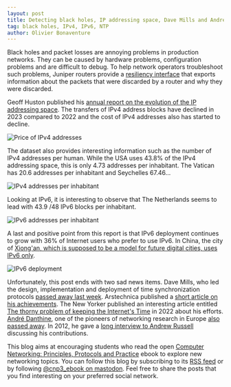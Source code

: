 ```yaml
---
layout: post
title: Detecting black holes, IP addressing space, Dave Mills and André Danthine
tag: black holes, IPv4, IPv6, NTP
author: Olivier Bonaventure
---
```


Black holes and packet losses are annoying problems in production networks. They can be caused by hardware problems, configuration problems and are difficult to debug. To help network operators troubleshoot such problems, Juniper routers provide a [resiliency interface](https://community.juniper.net/blogs/julian-lucek/2024/01/02/detection-of-blackholes-in-networks-using-jri) that exports information about the packets that were discarded by a router and why they were discarded.

Geoff Huston published his [annual report on the evolution of the IP addressing space](https://blog.apnic.net/2024/01/17/ip-addresses-through-2023/). The transfers of IPv4 address blocks have declined in 2023 compared to 2022 and the cost of IPv4 addresses also has started to decline.  

![Price of IPv4 addresses]({{site.baseurl}}/images/ipv4-price.png)

The dataset also provides interesting information such as the number of IPv4 addresses per human. While the USA uses 43.8% of the IPv4 addressing space, this is only 4.73 addresses per inhabitant. The Vatican has 20.6 addresses per inhabitant and Seychelles 67.46...

![IPv4 addresses per inhabitant]({{site.baseurl}}/images/ip-perhuman.png)

Looking at IPv6, it is interesting to observe that The Netherlands seems to lead
with 43.9 /48 IPv6 blocks per inhabitant.

![IPv6 addresses per inhabitant]({{site.baseurl}}/images/ip6-country.png)

A last and positive point from this report is that IPv6 deployment continues
to grow with 36% of Internet users who prefer to use IPv6. In China, the city
of [Xiong'an, which is supposed to be a model for future digital cities, uses
IPv6 only](https://blog.apnic.net/2024/01/23/the-ipv6-city-xiongan-china/).

![IPv6 deployment]({{site.baseurl}}/images/ip6-deployment23.png)

Unfortunately, this post ends with two sad news items. Dave Mills, who led the design,
implementation and deployment of time synchronization protocols [passed away last
week](https://elists.isoc.org/pipermail/internet-history/2024-January/009265.html). Arstechnica published a [short article on his achievements](https://arstechnica.com/gadgets/2024/01/inventor-of-ntp-protocol-that-keeps-time-on-billions-of-devices-dies-at-age-85/). The New Yorker published an interesting article entitled [The thorny problem of keeping the Internet's Time](https://www.newyorker.com/tech/annals-of-technology/the-thorny-problem-of-keeping-the-internets-time) in 2022 about his efforts. [André Danthine](https://www.run.montefiore.uliege.be/People/PersonalPages/index.php?tri=ADA), one of the pioneers of networking research in Europe [also passed away](https://elists.isoc.org/pipermail/internet-history/2024-January/009297.html). In 2012, he gave a [long interview to Andrew Russell](https://conservancy.umn.edu/bitstream/handle/11299/162412/oh428ad.pdf?sequence=3&isAllowed=y) discussing his contributions. 


This blog aims at encouraging students who read the open [Computer Networking: Principles, Protocols and Practice](https://www.computer-networking.info) ebook to explore new networking topics. You can follow this blog by subscribing to its [RSS feed](http://blog.computer-networking.info/feed.xml) or by following [@cnp3_ebook on mastodon](https://mastodon.acm.org/@cnp3_ebook). Feel free to share the posts that you find interesting on your preferred social network.
